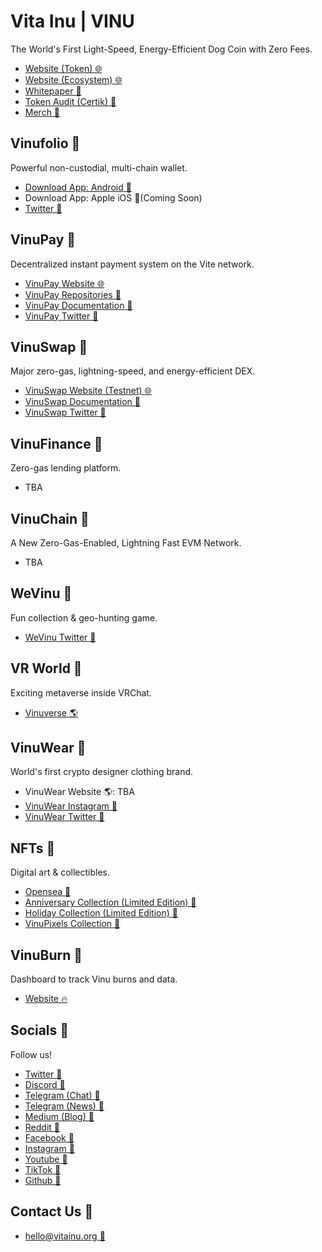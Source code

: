 # Vita Inu | VINU
The World's First Light-Speed, Energy-Efficient Dog Coin with Zero Fees.
- [Website (Token) 🌐](https://vitainu.org)
- [Website (Ecosystem) 🌐](https://vinu.org)
- [Whitepaper 📜](https://vitainu.org/whitepaper)
- [Token Audit (Certik) 🔎](https://www.certik.com/projects/vita-inu)
- [Merch 🛒](https://www.redbubble.com/shop/ap/100921734)

## Vinufolio 🔗
Powerful non-custodial, multi-chain wallet.
- [Download App: Android 🤖](https://play.google.com/store/apps/details?id=clutchnetwork.io)
- Download App: Apple iOS 🍎(Coming Soon)
- [Twitter 💬](https://twitter.com/vinufolio)

## VinuPay 🔗
Decentralized instant payment system on the Vite network.
- [VinuPay Website 🌐](https://github.com/VinuPay/VinuPay-Web)
- [VinuPay Repositories 📃](https://github.com/VinuPay/)
- [VinuPay Documentation 📜](https://docs.vinu.cash)
- [VinuPay Twitter 💬](https://twitter.com/vinupay)

## VinuSwap 🔗
Major zero-gas, lightning-speed, and energy-efficient DEX.
- [VinuSwap Website (Testnet) 🌐](https://testnet.vinuswap.org/)
- [VinuSwap Documentation 📜](https://app.gitbook.com/s/7CmxJ9ixtVGlMroqKFHM/)
- [VinuSwap Twitter 💬](https://twitter.com/vinu_swap)

## VinuFinance 🔗
Zero-gas lending platform.
- TBA

## VinuChain 🔗
A New Zero-Gas-Enabled, Lightning Fast EVM Network.
- TBA

## WeVinu 🔗
Fun collection & geo-hunting game.
- [WeVinu Twitter 💬](https://twitter.com/wevinu)

## VR World 🔗
Exciting metaverse inside VRChat.
- [Vinuverse 🌎](https://vrchat.com/home/launch?worldId=wrld_42590565-868e-4c71-9955-842c5c4680e5)

## VinuWear 🔗
World's first crypto designer clothing brand.
- VinuWear Website 🌎: TBA
- [VinuWear Instagram 📸](https://instagram.com/vinuwear)
- [VinuWear Twitter 💬](https://twitter.com/vinuwear)

## NFTs 🔗
Digital art & collectibles.
- [Opensea 🌊](https://opensea.io/VitaInuCoin?tab=created)
- [Anniversary Collection (Limited Edition) 🎨](https://opensea.io/collection/vinuanniversary)
- [Holiday Collection (Limited Edition) 🎨](https://opensea.io/collection/vita-inu-holiday-collection)
- [VinuPixels Collection 🎨](https://www.scatter.art/collection/0xbFE5e191f0F40117452c1bc07D77D89C10a8a326)

## VinuBurn 🔗
Dashboard to track Vinu burns and data.
- [Website 🔥](https://vinuburn.com/)

## Socials 🔗
Follow us!
- [Twitter 💬](https://twitter.com/vitainucoin)
- [Discord 💬](https://discord.gg/vitainu)
- [Telegram (Chat) 💬](https://t.me/vitainu)
- [Telegram (News) 💬](https://t.me/vinu_news)
- [Medium (Blog) 💬](https://medium.com/@vitainu)
- [Reddit 💬](https://reddit.com/r/vitainu)
- [Facebook 💬](https://facebook.com/vitainucoin)
- [Instagram 💬](https://instagram.com/vitainucoin)
- [Youtube 💬](https://youtube.com/@VitaInuCoin)
- [TikTok 💬](https://tiktok.com/@vitainucoin)
- [Github 💬](https://github.com/vita-inu)

## Contact Us 🔗
- [hello@vitainu.org 📧](mailto:hello@vitainu.org)
